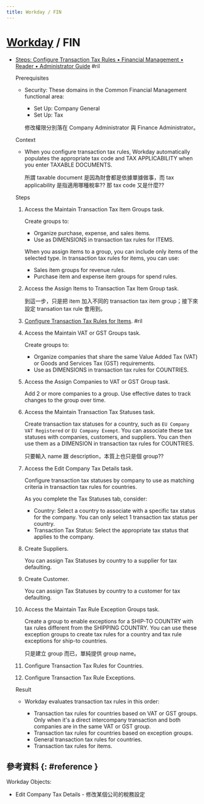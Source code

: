 ```yaml
---
title: Workday / FIN
---
```

# [Workday](workday.md) / FIN

  - [Steps: Configure Transaction Tax Rules • Financial Management • Reader • Administrator Guide](https://doc.workday.com/reader/dHvoVCr~P~0GOgQgE5Ot4A/7HGL3H0DmrEc4WNIOY2Jqw) #ril

    Prerequisites

      - Security: These domains in the Common Financial Management functional area:

          - Set Up: Company General
          - Set Up: Tax

        修改權限分別落在 Company Administrator 與 Finance Administrator。

    Context

      - When you configure transaction tax rules, Workday automatically populates the appropriate tax code and TAX APPLICABILITY when you enter TAXABLE DOCUMENTS.

        所謂 taxable document 是因為財會都是依據單據做事，而 tax applicability 是指適用哪種稅率?? 那 tax code 又是什麼??

    Steps

     1. Access the Maintain Transaction Tax Item Groups task.

        Create groups to:

          - Organize purchase, expense, and sales items.
          - Use as DIMENSIONS in transaction tax rules for ITEMS.

        When you assign items to a group, you can include only items of the selected type. In transaction tax rules for items, you can use:

          - Sales item groups for revenue rules.
          - Purchase item and expense item groups for spend rules.

     2. Access the Assign Items to Transaction Tax Item Group task.

        到這一步，只是把 item 加入不同的 transaction tax item group；接下來設定 transation tax rule 會用到。

     3. [Configure Transaction Tax Rules for Items](https://doc.workday.com/reader/dHvoVCr~P~0GOgQgE5Ot4A/3a2Bp9v4U6E5SM~E1bfbCA). #ril

     4. Access the Maintain VAT or GST Groups task.

        Create groups to:

          - Organize companies that share the same Value Added Tax (VAT) or Goods and Services Tax (GST) requirements.
          - Use as DIMENSIONS in transaction tax rules for COUNTRIES.

     5. Access the Assign Companies to VAT or GST Group task.

        Add 2 or more companies to a group. Use effective dates to track changes to the group over time.

     6. Access the Maintain Transaction Tax Statuses task.

        Create transaction tax statuses for a country, such as `EU Company VAT Registered` or `EU Company Exempt`. You can associate these tax statuses with companies, customers, and suppliers. You can then use them as a DIMENSION in transaction tax rules for COUNTRIES.

        只要輸入 name 跟 description，本質上也只是個 group??

     7. Access the Edit Company Tax Details task.

        Configure transaction tax statuses by company to use as matching criteria in transaction tax rules for countries.

        As you complete the Tax Statuses tab, consider:

          - Country: Select a country to associate with a specific tax status for the company. You can only select 1 transaction tax status per country.
          - Transaction Tax Status: Select the appropriate tax status that applies to the company.

     8. Create Suppliers.

        You can assign Tax Statuses by country to a supplier for tax defaulting.

     9. Create Customer.

        You can assign Tax Statuses by country to a customer for tax defaulting.

    10. Access the Maintain Tax Rule Exception Groups task.

        Create a group to enable exceptions for a SHIP-TO COUNTRY with tax rules different from the SHIPPING COUNTRY. You can use these exception groups to create tax rules for a country and tax rule exceptions for ship-to countries.

        只是建立 group 而已，單純提供 group name。

    11. Configure Transaction Tax Rules for Countries.

    12. Configure Transaction Tax Rule Exceptions.

    Result

      - Workday evaluates transaction tax rules in this order:

          - Transaction tax rules for countries based on VAT or GST groups. Only when it's a direct intercompany transaction and both companies are in the same VAT or GST group.
          - Transaction tax rules for countries based on exception groups.
          - General transaction tax rules for countries.
          - Transaction tax rules for items.

## 參考資料 {: #reference }

Workday Objects:

  - Edit Company Tax Details - 修改某個公司的稅務設定
